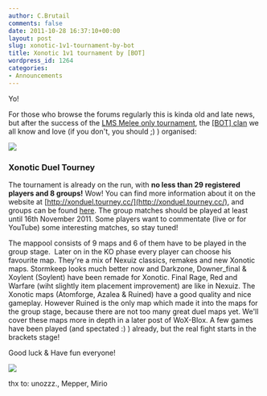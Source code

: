 ```yaml
---
author: C.Brutail
comments: false
date: 2011-10-28 16:37:10+00:00
layout: post
slug: xonotic-1v1-tournament-by-bot
title: Xonotic 1v1 tournament by [BOT]
wordpress_id: 1264
categories:
- Announcements
---
```


Yo!

For those who browse the forums regularly this is kinda old and late news, but after the success of the [LMS Melee only tournament](http://forums.xonotic.org/showthread.php?tid=1906), the [[BOT] clan](http://www.bot-nexuiz.de.tl/) we all know and love (if you don't, you should ;) ) organised:

[](../?attachment_id=1269)[![](http://www.xonotic.org/m/uploads/2011/10/1v1-1024x819.jpg)](http://www.xonotic.org/2011/10/xonotic-1v1-tournament-by-bot/1v1/)

### Xonotic Duel Tourney

The tournament is already on the run, with **no less than 29 registered players and 8 groups!** Wow! You can find more information about it on the website at [http://xonduel.tourney.cc/](http://xonduel.tourney.cc/), and groups can be found [here](http://xonduel.tourney.cc/groups/). The group matches should be played at least until 16th November 2011. Some players want to commentate (live or for YouTube) some interesting matches, so stay tuned!

The mappool consists of 9 maps and 6 of them have to be played in the group stage.  Later on in the KO phase every player can choose his favourite map. They're a mix of Nexuiz classics, remakes and new Xonotic maps. Stormkeep looks much better now and Darkzone, Downer_final & Xoylent (Soylent) have been remade for Xonotic. Final Rage, Red and Warfare (wiht slightly item placement improvement) are like in Nexuiz. The Xonotic maps (Atomforge, Azalea & Ruined) have a good quality and nice gameplay. However Ruined is the only map which made it into the maps for the group stage, because there are not too many great duel maps yet. We'll cover these maps more in depth in a later post of WoX-Blox.
A few games have been played (and spectated :) ) already, but the real fight starts in the brackets stage!

Good luck & Have fun everyone!

[![](http://www.xonotic.org/m/uploads/2011/10/dodge-1024x819.jpg)](http://www.xonotic.org/2011/10/xonotic-1v1-tournament-by-bot/dodge/)

thx to: unozzz., Mepper, Mirio

